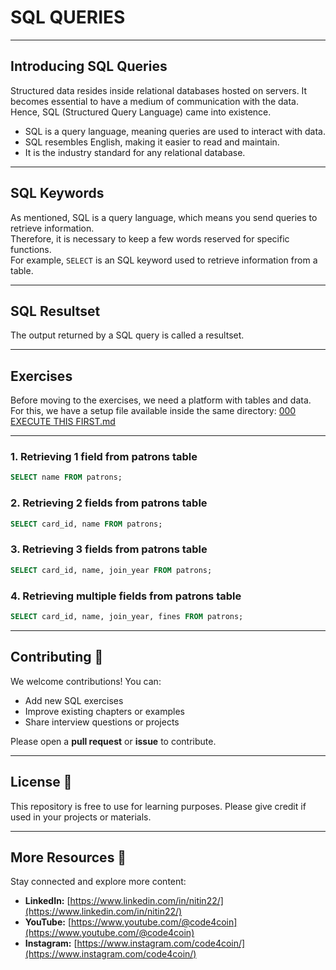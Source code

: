 # SQL QUERIES

---
## Introducing SQL Queries
Structured data resides inside relational databases hosted on servers. It becomes essential to have a medium of communication with the data.  
Hence, SQL (Structured Query Language) came into existence.

- SQL is a query language, meaning queries are used to interact with data.  
- SQL resembles English, making it easier to read and maintain.  
- It is the industry standard for any relational database.
  
---
## SQL Keywords
As mentioned, SQL is a query language, which means you send queries to retrieve information.  
Therefore, it is necessary to keep a few words reserved for specific functions.  
For example, `SELECT` is an SQL keyword used to retrieve information from a table.

---
## SQL Resultset 
The output returned by a SQL query is called a resultset.

---
## Exercises
Before moving to the exercises, we need a platform with tables and data.  
For this, we have a setup file available inside the same directory: [000 EXECUTE THIS FIRST.md](https://github.com/code4coin/001-SQL-Structured-Query-Language-/blob/main/001%20SQL%20FOR%20DATA%20ENGINEERS/001%20Exercises/000%20EXECUTE%20THIS%20FIRST.md)

---
### 1. Retrieving 1 field from patrons table
```sql
SELECT name FROM patrons;
```
### 2. Retrieving 2 fields from patrons table
```sql
SELECT card_id, name FROM patrons;
```
### 3. Retrieving 3 fields from patrons table
```sql
SELECT card_id, name, join_year FROM patrons;
```
### 4. Retrieving multiple fields from patrons table
```sql
SELECT card_id, name, join_year, fines FROM patrons;
```
---
## **Contributing** 🤝

We welcome contributions! You can:

- Add new SQL exercises
- Improve existing chapters or examples
- Share interview questions or projects

Please open a **pull request** or **issue** to contribute.

---
## **License** 📄

This repository is free to use for learning purposes. Please give credit if used in your projects or materials.

---
## **More Resources** 🔗

Stay connected and explore more content:

- **LinkedIn:** [https://www.linkedin.com/in/nitin22/](https://www.linkedin.com/in/nitin22/)
- **YouTube:** [https://www.youtube.com/@code4coin](https://www.youtube.com/@code4coin)
- **Instagram:** [https://www.instagram.com/code4coin/](https://www.instagram.com/code4coin/)
